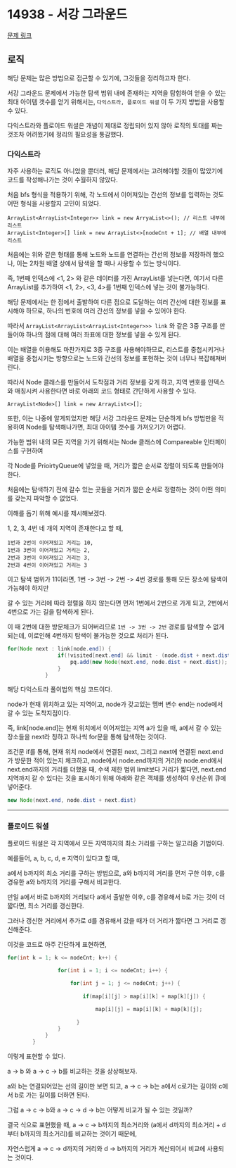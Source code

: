 # 14938 - 서강 그라운드

[문제 링크](https://www.acmicpc.net/problem/14938)

## 로직

해당 문제는 많은 방법으로 접근할 수 있기에, 그것들을 정리하고자 한다.

서강 그라운드 문제에서 가능한 탐색 범위 내에 존재하는 지역을 탐험하여 얻을 수 있는 최대 아이템 갯수를 얻기 위해서는,
`다익스트라, 플로이드 워셜` 이 두 가지 방법을 사용할 수 있다.

다익스트라와 플로이드 워셜은 개념이 제대로 정립되어 있지 않아 로직의 토대를 짜는 것조차 어려웠기에 정리의 필요성을 통감했다.

### 다익스트라

자주 사용하는 로직도 아니었을 뿐더러, 해당 문제에서는 고려해야할 것들이 많았기에 코드를 작성해나가는 것이 수월하지 않았다.

처음 bfs 형식을 적용하기 위해, 각 노드에서 이어져있는 간선의 정보를 입력하는 것도 어떤 형식을 사용할지 고민이 되었다.

```
ArrayList<ArrayList<Integer>> link = new ArryaList<>(); // 리스트 내부에 리스트
ArrayList<Integer>[] link = new ArrayList<>[nodeCnt + 1]; // 배열 내부에 리스트
```

처음에는 위와 같은 형태를 통해 노드와 노드를 연결하는 간선의 정보를 저장하려 했으나, 이는 2차원 배열 상에서 탐색을 할 때나 사용할 수 있는 방식이다.

즉, 1번째 인덱스에 <1, 2> 와 같은 데이터를 가진 ArrayList를 넣는다면, 여기서 다른 ArrayList를 추가하여 <1, 2>, <3, 4>를 1번째 인덱스에 넣는 것이 불가능하다.  

해당 문제에서는 한 점에서 출발하여 다른 점으로 도달하는 여러 간선에 대한 정보를 표시해야 하므로, 하나의 번호에 여러 간선의 정보를 넣을 수 있어야 한다.

따라서 `ArrayList<ArrayList<ArrayList<Integer>>> link` 와 같은 3중 구조를 만들어야 하나의 점에 대해 여러 좌표에 대한 정보를 넣을 수 있게 된다.

이는 배열을 이용해도 마찬가지로 3중 구조를 사용해야하므로, 리스트를 중첩시키거나 배열을 중첩시키는 방향으로는 노드와 간선의 정보를 표현하는 것이 너무나 복잡해져버린다.


따라서 Node 클래스를 만들어서 도착점과 거리 정보를 갖게 하고, 지역 번호를 인덱스와 매칭시켜 사용한다면 바로 아래의 코드 형태로 간단하게 사용할 수 있다.

```
ArrayList<Node>[] link = new ArrayList<>[];
```

또한, 이는 나중에 알게되었지만 해당 서강 그라운드 문제는 단순하게 bfs 방법만을 적용하여 Node를 탐색해나가면, 최대 아이템 갯수를 가져오기가 어렵다.

가능한 범위 내의 모든 지역을 가기 위해서는 Node 클래스에 Compareable 인터페이스를 구현하여 

각 Node를 PrioirtyQueue에 넣었을 때, 거리가 짧은 순서로 정렬이 되도록 만들어야 한다.

처음에는 탐색하기 전에 갈수 있는 곳들을 거리가 짧은 순서로 정렬하는 것이 어떤 의미를 갖는지 파악할 수 없었다.

이해를 돕기 위해 예시를 제시해보겠다.

1, 2, 3, 4번 네 개의 지역이 존재한다고 할 때,
```
1번과 2번이 이어져있고 거리는 10,
1번과 3번이 이어져있고 거리는 2,
2번과 3번이 이어져있고 거리는 3,
2번과 4번이 이어져있고 거리는 3
```
이고 탐색 범위가 11이라면, 1번 -> 3번 -> 2번 -> 4번 경로를 통해 모든 장소에 탐색이 가능해야 하지만

갈 수 있는 거리에 따라 정렬을 하지 않는다면 먼저 1번에서 2번으로 가게 되고, 2번에서 4번으로 가는 길을 탐색하게 된다.

이 때 2번에 대한 방문체크가 되어버리므로 `1번 -> 3번 -> 2번` 경로를 탐색할 수 없게 되는데, 이로인해 4번까지 탐색이 불가능한 것으로 처리가 된다.

```java
for(Node next : link[node.end]) {
				if(!visited[next.end] && limit - (node.dist + next.dist) >= 0){
					pq.add(new Node(next.end, node.dist + next.dist));
				}
			}
```
해당 다익스트라 풀이법의 핵심 코드이다.

node가 현재 위치하고 있는 지역이고, node가 갖고있는 멤버 변수 end는 node에서 갈 수 있는 도착지점이다.

즉, link[node.end]는 현재 위치에서 이어져있는 지역 a가 있을 때, a에서 갈 수 있는 장소들을 next라 칭하고 하나씩 for문을 통해 탐색하는 것이다.

조건문 if를 통해, 현재 위치 node에서 연결된 next, 그리고 next에 연결된 next.end가 방문한 적이 있는지 체크하고, node에서 node.end까지의 거리와 node.end에서 next.end까지의 거리를 더했을 때, 수색 제한 범위 limit보다 거리가 짧다면, next.end 지역까지 갈 수 있다는 것을 표시하기 위해 아래와 같은 객체를 생성하여 우선순위 큐에 넣어준다.

```java
new Node(next.end, node.dist + next.dist) 
```

---

### 플로이드 워셜

플로이드 워셜은 각 지역에서 모든 지역까지의 최소 거리를 구하는 알고리즘 기법이다.

예를들어, a, b, c, d, e 지역이 있다고 할 때,

a에서 b까지의 최소 거리를 구하는 방법으로, a와 b까지의 거리를 먼저 구한 이후, c를 경유한 a와 b까지의 거리를 구해서 비교한다. 

만일 a에서 바로 b까지의 거리보다 a에서 출발한 이후, c를 경유해서 b로 가는 것이 더 짧다면, 최소 거리를 갱신한다.

그러나 갱신한 거리에서 추가로 d를 경유해서 갔을 때가 더 거리가 짧다면 그 거리로 갱신해준다.

이것을 코드로 아주 간단하게 표현하면,

```java
for(int k = 1; k <= nodeCnt; k++) {
				
                for(int i = 1; i <= nodeCnt; i++) {

					for(int j = 1; j <= nodeCnt; j++) {
						
						if(map[i][j] > map[i][k] + map[k][j]) {

                            map[i][j] = map[i][k] + map[k][j];
					
                      }
				}
			}
		}

```

이렇게 표현할 수 있다.

a -> b 와 a -> c -> b를 비교하는 것을 상상해보자.

a와 b는 연결되어있는 선의 길이만 보면 되고, a -> c -> b는 a에서 c로가는 길이와 c에서 b로 가는 길이를 더하면 된다.

그럼 a -> c -> b와 a -> c -> d -> b는 어떻게 비교가 될 수 있는 것일까?

결국 식으로 표현했을 때, a -> c -> b까지의 최소거리와 (a에서 d까지의 최소거리 + d부터 b까지의 최소거리)를 비교하는 것이기 때문에,

자연스럽게 a -> c -> d까지의 거리와 d -> b까지의 거리가 계산되어서 비교에 사용되는 것이다.

<br>